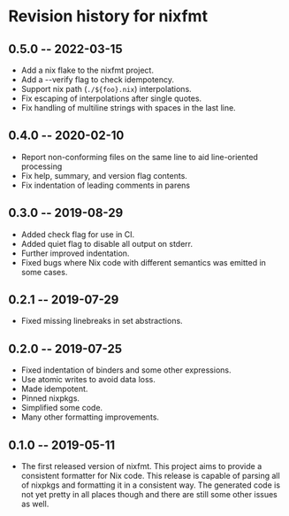 <!-- © 2019 Serokell <hi@serokell.io>
   - © 2019 Lars Jellema <lars.jellema@gmail.com>
   -
   - SPDX-License-Identifier: MPL-2.0
   -->


# Revision history for nixfmt

## 0.5.0 -- 2022-03-15
* Add a nix flake to the nixfmt project.
* Add a --verify flag to check idempotency.
* Support nix path (`./${foo}.nix`) interpolations.
* Fix escaping of interpolations after single quotes.
* Fix handling of multiline strings with spaces in the last line.

## 0.4.0 -- 2020-02-10
* Report non-conforming files on the same line to aid line-oriented processing
* Fix help, summary, and version flag contents.
* Fix indentation of leading comments in parens

## 0.3.0 -- 2019-08-29

* Added check flag for use in CI.
* Added quiet flag to disable all output on stderr.
* Further improved indentation.
* Fixed bugs where Nix code with different semantics was emitted in some cases.

## 0.2.1 -- 2019-07-29

* Fixed missing linebreaks in set abstractions.

## 0.2.0 -- 2019-07-25

* Fixed indentation of binders and some other expressions.
* Use atomic writes to avoid data loss.
* Made idempotent.
* Pinned nixpkgs.
* Simplified some code.
* Many other formatting improvements.

## 0.1.0 -- 2019-05-11

* The first released version of nixfmt. This project aims to provide a
  consistent formatter for Nix code. This release is capable of parsing all of
  nixpkgs and formatting it in a consistent way. The generated code is not yet
  pretty in all places though and there are still some other issues as well.
